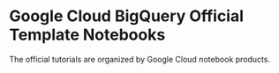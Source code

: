 # Google Cloud BigQuery Official Template Notebooks

The official tutorials are organized by Google Cloud notebook products.

